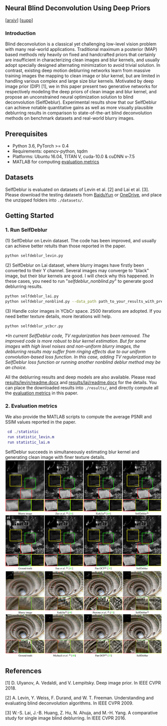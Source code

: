 ## Neural Blind Deconvolution Using Deep Priors 
[[arxiv](https://arxiv.org/abs/1908.02197)] [[supp](https://csdwren.github.io/papers/SelfDeblur_supp.pdf)]


### Introduction
Blind deconvolution is a classical yet challenging low-level vision problem with many real-world applications.
Traditional maximum a posterior (MAP) based methods rely heavily on fixed and handcrafted priors that certainly are insufficient in characterizing clean images and blur kernels, and usually adopt specially designed alternating minimization to avoid trivial solution.
In contrast, existing deep motion deblurring networks learn from massive training images the mapping to clean image or blur kernel, but are limited in handling various complex and large size blur kernels.
Motivated by deep image prior (DIP) [1], we in this paper present two generative networks for respectively modeling the deep priors of clean image and blur kernel, and propose an unconstrained neural optimization solution to blind deconvolution (SelfDeblur).
Experimental results show that our SelfDeblur can achieve notable quantitative gains as well as more visually plausible deblurring results in comparison to state-of-the-art blind deconvolution methods on benchmark datasets and real-world blurry images.


## Prerequisites
- Python 3.6, PyTorch >= 0.4 
- Requirements: opencv-python, tqdm
- Platforms: Ubuntu 16.04, TITAN V, cuda-10.0 & cuDNN v-7.5
- MATLAB for computing [evaluation metrics](statistic/)


## Datasets

SelfDeblur is evaluated on datasets of Levin et al. [2] and Lai et al. [3]. 
Please download the testing datasets from [BaiduYun](https://pan.baidu.com/s/1FRqEzhkfs0ZIy0TuZm7Cnw)
or [OneDrive](https://1drv.ms/u/s!An-BNLJWOClldZsSDPju_HHf2d4?e=9LEHmi), 
and place the unzipped folders into `./datasets/`.


## Getting Started

### 1. Run SelfDeblur


(1) SelfDeblur on Levin dataset. The code has been improved, and usually can achieve better retults than those reported in the paper.
```bash
python selfdeblur_levin.py 
```

(2) SelfDeblur on Lai dataset, where blurry images have firstly been converted to their Y channel. Several images may converge to "black" image, but their blur kernels are good. I will check why this happened. In these cases, you need to run "_selfdeblur_nonblind.py_" to generate good deblurring results.
```bash
python selfdeblur_lai.py 
python selfdeblur_nonblind.py --data_path path_to_your_results_with_pretreind_Gk # Optional nonblind SelfDeblur. Given pretrained Gk, only update Gx while fixing Gk.
```

(3) Handle color images in YCbCr space. 2500 iterations are adopted. If you need better texture details, more iterations will help. 
```bash
python selfdeblur_ycbcr.py 
```


_*In current SelfDeblur code, TV regularization has been removed. The improved code is more robust to blur kernel estimation. But for some images with high level noises and non-uniform blurry images, the deblurring results may suffer from ringing effects due to our uniform convolution-based loss function. In this case, adding TV regularization to SelfDeblur loss function or running another nonblind deblur method may be an choice._

All the deblurring results and deep models are also available. Please read [results/levin/readme.docx](/results/levin/readme.docx) and [results/lai/readme.docx](results/lai/readme.docx) for the details. 
You can place the downloaded results into `./results/`, and directly compute all the [evaluation metrics](statistic/) in this paper.  

### 2. Evaluation metrics

We also provide the MATLAB scripts to compute the average PSNR and SSIM values reported in the paper.
 

```Matlab
 cd ./statistic
 run statistic_levin.m 
 run statistic_lai.m 
```


SelfDeblur succeeds in simultaneously estimating blur kernel and generating clean image with finer texture details. 
<img src="results/demo/levin.png" width="800px"/>
<img src="results/demo/lai.jpg" width="800px"/> 


## References
[1] D. Ulyanov, A. Vedaldi, and V. Lempitsky. Deep image prior. In IEEE CVPR 2018. 

[2] A. Levin, Y. Weiss, F. Durand, and W. T. Freeman. Understanding and evaluating blind deconvolution algorithms. In IEEE CVPR 2009. 

[3] W.-S. Lai, J.-B. Huang, Z. Hu, N. Ahuja, and M.-H. Yang. A comparative study for single image blind deblurring. In IEEE CVPR 2016.




